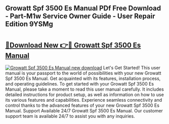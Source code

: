 ## Growatt Spf 3500 Es Manual PDf Free Download - Part-M1w Service Owner Guide - User Repair Edition 9YSMg

# <h2><a href="http://cf20029.oget.top/?id=Growatt+Spf+3500+Es+Manual">🔗Download New 👉🔴 Growatt Spf 3500 Es Manual</a></h2>

[![Growatt Spf 3500 Es Manual new download](https://i.imgur.com/5g1atiW.png)](http://cf20029.oget.top/?id=Growatt+Spf+3500+Es+Manual)
Let's Get Started! This user manual is your passport to the world of possibilities with your new Growatt Spf 3500 Es Manual. Get acquainted with its features, installation process, and operating guidelines. To get started with your Growatt Spf 3500 Es Manual, please take a moment to read this user manual carefully. It includes detailed instructions for product setup, as well as information on how to use its various features and capabilities. Experience seamless connectivity and control thanks to the advanced features of your new Growatt Spf 3500 Es Manual. Support Available 24/7 Growatt Spf 3500 Es Manual. Our customer support team is available 24/7 to assist you with any inquiries.

